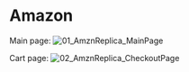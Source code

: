 # Amazon 

Main page: 
![01_AmznReplica_MainPage](https://github.com/user-attachments/assets/8fba27ed-1784-4dc4-b0b7-dc4a57a7e81c)

Cart page:
![02_AmznReplica_CheckoutPage](https://github.com/user-attachments/assets/87ff7e4d-c132-40e3-8776-c366d0e6ab35)

